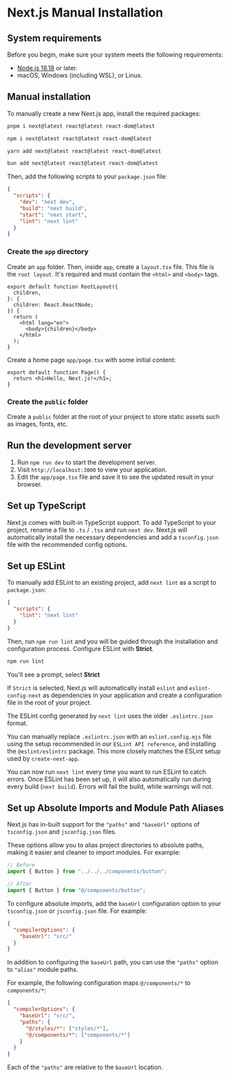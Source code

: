 # Next.js Manual Installation

## System requirements

Before you begin, make sure your system meets the following requirements:

- [Node.js 18.18](https://nodejs.org/) or later.
- macOS, Windows (including WSL), or Linux.

## Manual installation

To manually create a new Next.js app, install the required packages:

```bash package="pnpm"
pnpm i next@latest react@latest react-dom@latest
```

```bash package="npm"
npm i next@latest react@latest react-dom@latest
```

```bash package="yarn"
yarn add next@latest react@latest react-dom@latest
```

```bash package="bun"
bun add next@latest react@latest react-dom@latest
```

Then, add the following scripts to your `package.json` file:

```json filename="package.json"
{
  "scripts": {
    "dev": "next dev",
    "build": "next build",
    "start": "next start",
    "lint": "next lint"
  }
}
```

### Create the `app` directory

Create an `app` folder. Then, inside `app`, create a `layout.tsx` file. This file is the `root layout`. It's required and must contain the `<html>` and `<body>` tags.

```tsx filename="app/layout.tsx"
export default function RootLayout({
  children,
}: {
  children: React.ReactNode;
}) {
  return (
    <html lang="en">
      <body>{children}</body>
    </html>
  );
}
```

Create a home page `app/page.tsx` with some initial content:

```tsx filename="app/page.tsx"
export default function Page() {
  return <h1>Hello, Next.js!</h1>;
}
```

### Create the `public` folder

Create a `public` folder at the root of your project to store static assets such as images, fonts, etc.

## Run the development server

1. Run `npm run dev` to start the development server.
2. Visit `http://localhost:3000` to view your application.
3. Edit the `app/page.tsx` file and save it to see the updated result in your browser.

## Set up TypeScript

Next.js comes with built-in TypeScript support. To add TypeScript to your project, rename a file to `.ts` / `.tsx` and run `next dev`. Next.js will automatically install the necessary dependencies and add a `tsconfig.json` file with the recommended config options.

## Set up ESLint

To manually add ESLint to an existing project, add `next lint` as a script to `package.json`:

```json filename="package.json"
{
  "scripts": {
    "lint": "next lint"
  }
}
```

Then, run `npm run lint` and you will be guided through the installation and configuration process. Configure ESLint with **Strict**.

```bash filename="Terminal"
npm run lint
```

You'll see a prompt, select **Strict**

If `Strict` is selected, Next.js will automatically install `eslint` and `eslint-config-next` as dependencies in your application and create a configuration file in the root of your project.

The ESLint config generated by `next lint` uses the older `.eslintrc.json` format.

You can manually replace `.eslintrc.json` with an `eslint.config.mjs` file using the setup recommended in our `ESLint API reference`, and installing the `@eslint/eslintrc` package. This more closely matches the ESLint setup used by `create-next-app`.

You can now run `next lint` every time you want to run ESLint to catch errors. Once ESLint has been set up, it will also automatically run during every build (`next build`). Errors will fail the build, while warnings will not.

## Set up Absolute Imports and Module Path Aliases

Next.js has in-built support for the `"paths"` and `"baseUrl"` options of `tsconfig.json` and `jsconfig.json` files.

These options allow you to alias project directories to absolute paths, making it easier and cleaner to import modules. For example:

```jsx
// Before
import { Button } from "../../../components/button";

// After
import { Button } from "@/components/button";
```

To configure absolute imports, add the `baseUrl` configuration option to your `tsconfig.json` or `jsconfig.json` file. For example:

```json filename="tsconfig.json or jsconfig.json"
{
  "compilerOptions": {
    "baseUrl": "src/"
  }
}
```

In addition to configuring the `baseUrl` path, you can use the `"paths"` option to `"alias"` module paths.

For example, the following configuration maps `@/components/*` to `components/*`:

```json filename="tsconfig.json or jsconfig.json"
{
  "compilerOptions": {
    "baseUrl": "src/",
    "paths": {
      "@/styles/*": ["styles/*"],
      "@/components/*": ["components/*"]
    }
  }
}
```

Each of the `"paths"` are relative to the `baseUrl` location.
